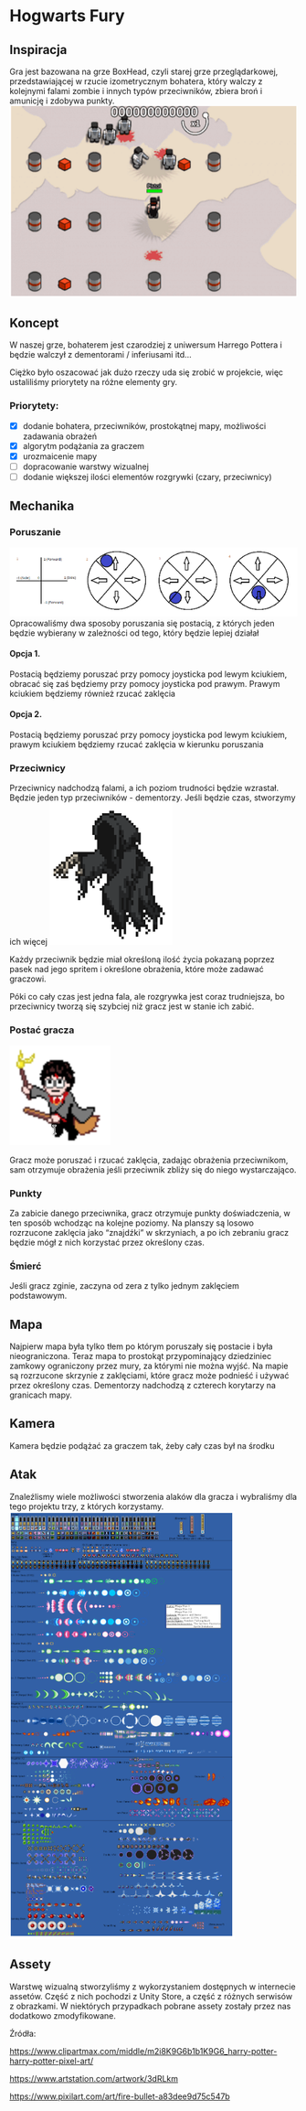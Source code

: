 # Hogwarts Fury
## Inspiracja
Gra jest bazowana na grze BoxHead, czyli starej grze przeglądarkowej, przedstawiającej w rzucie izometrycznym bohatera, który walczy z kolejnymi falami zombie i innych typów przeciwników, zbiera broń i amunicję i zdobywa punkty.
![alt text](./resources/boxhead.png)

## Koncept
W naszej grze, bohaterem jest czarodziej z uniwersum Harrego Pottera i będzie walczył z dementorami / inferiusami itd…

Ciężko było oszacować jak dużo rzeczy uda się zrobić w projekcie, więc ustaliliśmy priorytety na różne elementy gry.
### Priorytety:
- [X] dodanie bohatera, przeciwników, prostokątnej mapy, możliwości zadawania obrażeń
- [X] algorytm podążania za graczem
- [X] urozmaicenie mapy
- [ ] dopracowanie warstwy wizualnej
- [ ] dodanie większej ilości elementów rozgrywki (czary, przeciwnicy) 

## Mechanika
### Poruszanie
![alt text](./resources/movement.png)
Opracowaliśmy dwa sposoby poruszania się postacią, z których jeden będzie wybierany w zależności od tego, który będzie lepiej działał
#### Opcja 1.
Postacią będziemy poruszać przy pomocy joysticka pod lewym kciukiem, obracać się zaś będziemy przy pomocy joysticka pod prawym. Prawym kciukiem będziemy również rzucać zaklęcia
#### Opcja 2.
Postacią będziemy poruszać przy pomocy joysticka pod lewym kciukiem, prawym kciukiem będziemy rzucać zaklęcia w kierunku poruszania

### Przeciwnicy
Przeciwnicy nadchodzą falami, a ich poziom trudności będzie wzrastał. Będzie jeden typ przeciwników - dementorzy. Jeśli będzie czas, stworzymy ich więcej
![alt text](./resources/dementor.png)

Każdy przeciwnik będzie miał określoną ilość życia pokazaną poprzez pasek nad jego spritem i określone obrażenia, które może zadawać graczowi.

Póki co cały czas jest jedna fala, ale rozgrywka jest coraz trudniejsza, bo przeciwnicy tworzą się szybciej niż gracz jest w stanie ich zabić.

### Postać gracza
![alt text](./resources/player.png)

Gracz może poruszać i rzucać zaklęcia, zadając obrażenia przeciwnikom, sam otrzymuje obrażenia jeśli przeciwnik zbliży się do niego wystarczająco.

### Punkty
Za zabicie danego przeciwnika, gracz otrzymuje punkty doświadczenia, w ten sposób wchodząc na kolejne poziomy. Na planszy są losowo rozrzucone zaklęcia jako “znajdźki” w skrzyniach, a po ich zebraniu gracz będzie mógł z nich korzystać przez określony czas.

### Śmierć
Jeśli gracz zginie, zaczyna od zera z tylko jednym zaklęciem podstawowym.

## Mapa
Najpierw mapa była tylko tłem po którym poruszały się postacie i była nieograniczona. Teraz mapa to prostokąt przypominający dziedziniec zamkowy ograniczony przez mury, za którymi nie można wyjść. Na mapie są rozrzucone skrzynie z zaklęciami, które gracz może podnieść i używać przez określony czas. Dementorzy nadchodzą z czterech korytarzy na granicach mapy.

## Kamera
Kamera będzie podążać za graczem tak, żeby cały czas był
na środku

## Atak
Znaleźlismy wiele możliwości stworzenia alaków dla gracza i wybraliśmy dla tego projektu trzy, z których korzystamy.\
![alt text](./resources/attacks.png)

## Assety
Warstwę wizualną stworzyliśmy z wykorzystaniem dostępnych w internecie assetów. Część z nich pochodzi z Unity Store, a część z różnych serwisów z obrazkami. W niektórych przypadkach pobrane assety zostały przez nas dodatkowo zmodyfikowane.

Źródła:

https://www.clipartmax.com/middle/m2i8K9G6b1b1K9G6_harry-potter-harry-potter-pixel-art/

https://www.artstation.com/artwork/3dRLkm

https://www.pixilart.com/art/fire-bullet-a83dee9d75c547b
